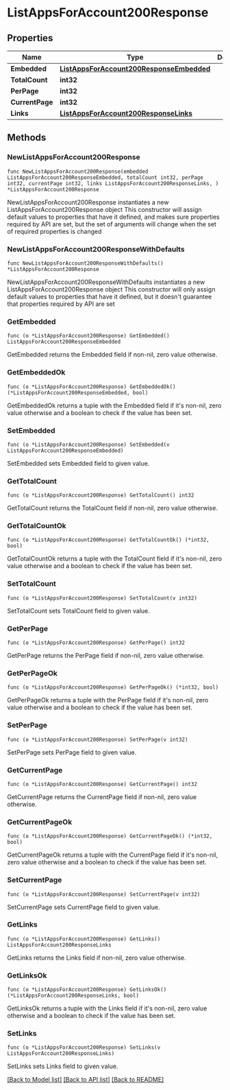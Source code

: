 # ListAppsForAccount200Response

## Properties

Name | Type | Description | Notes
------------ | ------------- | ------------- | -------------
**Embedded** | [**ListAppsForAccount200ResponseEmbedded**](ListAppsForAccount200ResponseEmbedded.md) |  | 
**TotalCount** | **int32** |  | 
**PerPage** | **int32** |  | 
**CurrentPage** | **int32** |  | 
**Links** | [**ListAppsForAccount200ResponseLinks**](ListAppsForAccount200ResponseLinks.md) |  | 

## Methods

### NewListAppsForAccount200Response

`func NewListAppsForAccount200Response(embedded ListAppsForAccount200ResponseEmbedded, totalCount int32, perPage int32, currentPage int32, links ListAppsForAccount200ResponseLinks, ) *ListAppsForAccount200Response`

NewListAppsForAccount200Response instantiates a new ListAppsForAccount200Response object
This constructor will assign default values to properties that have it defined,
and makes sure properties required by API are set, but the set of arguments
will change when the set of required properties is changed

### NewListAppsForAccount200ResponseWithDefaults

`func NewListAppsForAccount200ResponseWithDefaults() *ListAppsForAccount200Response`

NewListAppsForAccount200ResponseWithDefaults instantiates a new ListAppsForAccount200Response object
This constructor will only assign default values to properties that have it defined,
but it doesn't guarantee that properties required by API are set

### GetEmbedded

`func (o *ListAppsForAccount200Response) GetEmbedded() ListAppsForAccount200ResponseEmbedded`

GetEmbedded returns the Embedded field if non-nil, zero value otherwise.

### GetEmbeddedOk

`func (o *ListAppsForAccount200Response) GetEmbeddedOk() (*ListAppsForAccount200ResponseEmbedded, bool)`

GetEmbeddedOk returns a tuple with the Embedded field if it's non-nil, zero value otherwise
and a boolean to check if the value has been set.

### SetEmbedded

`func (o *ListAppsForAccount200Response) SetEmbedded(v ListAppsForAccount200ResponseEmbedded)`

SetEmbedded sets Embedded field to given value.


### GetTotalCount

`func (o *ListAppsForAccount200Response) GetTotalCount() int32`

GetTotalCount returns the TotalCount field if non-nil, zero value otherwise.

### GetTotalCountOk

`func (o *ListAppsForAccount200Response) GetTotalCountOk() (*int32, bool)`

GetTotalCountOk returns a tuple with the TotalCount field if it's non-nil, zero value otherwise
and a boolean to check if the value has been set.

### SetTotalCount

`func (o *ListAppsForAccount200Response) SetTotalCount(v int32)`

SetTotalCount sets TotalCount field to given value.


### GetPerPage

`func (o *ListAppsForAccount200Response) GetPerPage() int32`

GetPerPage returns the PerPage field if non-nil, zero value otherwise.

### GetPerPageOk

`func (o *ListAppsForAccount200Response) GetPerPageOk() (*int32, bool)`

GetPerPageOk returns a tuple with the PerPage field if it's non-nil, zero value otherwise
and a boolean to check if the value has been set.

### SetPerPage

`func (o *ListAppsForAccount200Response) SetPerPage(v int32)`

SetPerPage sets PerPage field to given value.


### GetCurrentPage

`func (o *ListAppsForAccount200Response) GetCurrentPage() int32`

GetCurrentPage returns the CurrentPage field if non-nil, zero value otherwise.

### GetCurrentPageOk

`func (o *ListAppsForAccount200Response) GetCurrentPageOk() (*int32, bool)`

GetCurrentPageOk returns a tuple with the CurrentPage field if it's non-nil, zero value otherwise
and a boolean to check if the value has been set.

### SetCurrentPage

`func (o *ListAppsForAccount200Response) SetCurrentPage(v int32)`

SetCurrentPage sets CurrentPage field to given value.


### GetLinks

`func (o *ListAppsForAccount200Response) GetLinks() ListAppsForAccount200ResponseLinks`

GetLinks returns the Links field if non-nil, zero value otherwise.

### GetLinksOk

`func (o *ListAppsForAccount200Response) GetLinksOk() (*ListAppsForAccount200ResponseLinks, bool)`

GetLinksOk returns a tuple with the Links field if it's non-nil, zero value otherwise
and a boolean to check if the value has been set.

### SetLinks

`func (o *ListAppsForAccount200Response) SetLinks(v ListAppsForAccount200ResponseLinks)`

SetLinks sets Links field to given value.



[[Back to Model list]](../README.md#documentation-for-models) [[Back to API list]](../README.md#documentation-for-api-endpoints) [[Back to README]](../README.md)


